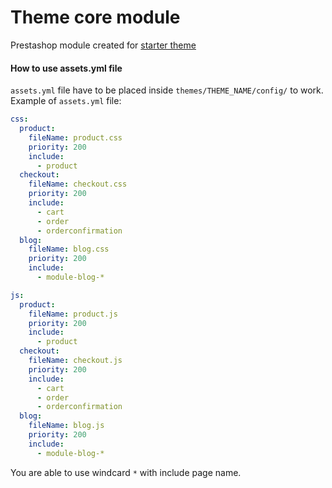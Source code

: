 # Theme core module
Prestashop module created for [starter theme](https://github.com/Oksydan/modern-prestashop-starter-theme)

#### How to use assets.yml file

`assets.yml` file have to be placed inside `themes/THEME_NAME/config/` to work.
Example of `assets.yml` file:

```yml
css:
  product:
    fileName: product.css
    priority: 200
    include:
      - product
  checkout:
    fileName: checkout.css
    priority: 200
    include:
      - cart
      - order
      - orderconfirmation
  blog:
    fileName: blog.css
    priority: 200
    include:
      - module-blog-*

js:
  product:
    fileName: product.js
    priority: 200
    include:
      - product
  checkout:
    fileName: checkout.js
    priority: 200
    include:
      - cart
      - order
      - orderconfirmation
  blog:
    fileName: blog.js
    priority: 200
    include:
      - module-blog-*
```

You are able to use windcard `*` with include page name.
